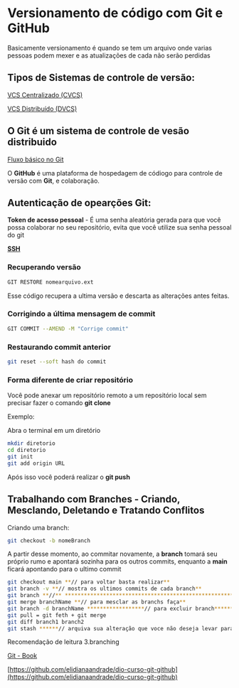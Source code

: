 # Versionamento de código com Git e GitHub

Basicamente versionamento é quando se tem um arquivo onde varias pessoas podem mexer e as atualizações de cada não serão perdidas

## Tipos de Sistemas de controle de versão:

[VCS Centralizado (CVCS)](Versionamento%20de%20co%CC%81digo%20com%20Git%20e%20GitHub%20b1037f034ea444fd93fc9f494af72273/VCS%20Centralizado%20(CVCS)%2063fe0a25a5e04f7b97d758b8046529f3.md)

[VCS Distribuído (DVCS)](Versionamento%20de%20co%CC%81digo%20com%20Git%20e%20GitHub%20b1037f034ea444fd93fc9f494af72273/VCS%20Distribui%CC%81do%20(DVCS)%205d22a8e3f7c54c2da0cd0daea9b5c753.md)

## O ******Git****** é um sistema de controle de vesão distribuido

[Fluxo básico no Git](Versionamento%20de%20co%CC%81digo%20com%20Git%20e%20GitHub%20b1037f034ea444fd93fc9f494af72273/Fluxo%20ba%CC%81sico%20no%20Git%20c0a9b85e59794d37b7b3b1b32db40e02.md)

O ********GitHub******** é uma plataforma de hospedagem de códiogo para controle de versão com ********Git********, e colaboração.

## Autenticação de opearções Git:

**Token de acesso pessoal** - É uma senha aleatória gerada para que você possa colaborar no seu repositório, evita que você utilize sua senha pessoal do git

[**SSH** ](Versionamento%20de%20co%CC%81digo%20com%20Git%20e%20GitHub%20b1037f034ea444fd93fc9f494af72273/SSH%20a4385154207f42bd824adbd7c846838a.md)

### Recuperando versão

```bash
GIT RESTORE nomearquivo.ext
```

Esse código recupera a ultima versão e descarta as alterações antes feitas.

### Corrigindo a última mensagem de commit

```bash
GIT COMMIT --AMEND -M "Corrige commit"
```

### Restaurando commit anterior

```bash
git reset --soft hash do commit
```

### Forma diferente de criar repositório

Você pode anexar um repositório remoto a um repositório local sem precisar fazer o comando ********************git clone******************** 

Exemplo:

Abra o terminal em um diretório

```bash
mkdir diretorio
cd diretorio
git init
git add origin URL
```

Após isso você poderá realizar o **git push**

## **Trabalhando com Branches - Criando, Mesclando, Deletando e Tratando Conflitos**

Criando uma branch:

```bash
git checkout -b nomeBranch
```

A partir desse momento, ao commitar novamente, a **branch** tomará seu próprio rumo e apontará sozinha para os outros commits, enquanto a **main** ficará apontando para o ultimo commit

```bash
git checkout main **// para voltar basta realizar**
git branch -v **// mostra os ultimos commits de cada branch**
git branch **//** ******************************************************************************para descobrir todas as branchs criadas******************************************************************************
git merge branchName **// para mesclar as branchs faça**
git branch -d branchName ******************// para excluir branch******************
git pull = git feth + git merge
git diff branch1 branch2 
git stash ******// arquiva sua alteração que voce não deseja levar para a main******
```

Recomendação de leitura 3.branching

[Git - Book](https://git-scm.com/book/en/v2)

[https://github.com/elidianaandrade/dio-curso-git-github](https://github.com/elidianaandrade/dio-curso-git-github)